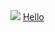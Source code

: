 <html>
  <img src="https://www.google.com/images/branding/googlelogo/1x/googlelogo_color_272x92dp.png" />
  <a href="nest" >Hello</a>
  </html>
